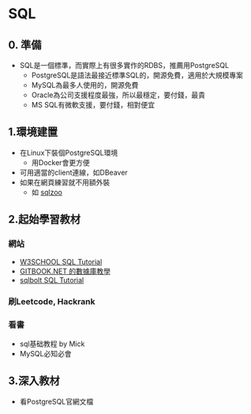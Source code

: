 # SQL

## 0. 準備
* SQL是一個標準，而實際上有很多實作的RDBS，推薦用PostgreSQL
    * PostgreSQL是語法最接近標準SQL的，開源免費，適用於大規模專案
    * MySQL為最多人使用的，開源免費
    * Oracle為公司支援程度最強，所以最穩定，要付錢，最貴
    * MS SQL有微軟支援，要付錢，相對便宜

## 1.環境建置
* 在Linux下裝個PostgreSQL環境
    * 用Docker會更方便
* 可用適當的client連線，如DBeaver
* 如果在網頁練習就不用額外裝
    * 如 [sqlzoo](https://sqlzoo.net/)

## 2.起始學習教材
### 網站
* [W3SCHOOL SQL Tutorial](https://www.w3schools.com/sql/default.asp)
* [GITBOOK.NET 的數據庫教學](http://tw.gitbook.net/html/database/index.html)
* [sqlbolt SQL Tutorial](https://sqlbolt.com/)
### 刷Leetcode, Hackrank
### 看書
* sql基础教程 by Mick
* MySQL必知必會

## 3.深入教材
* 看PostgreSQL官網文檔

